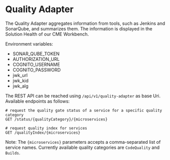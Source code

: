 # Quality Adapter

The Quality Adapter aggregates information from tools, such as Jenkins and SonarQube, and summarizes them. The information is displayed in the Solution Health of our CME Workbench.

Environment variables:
* SONAR_QUBE_TOKEN
* AUTHORIZATION_URL
* COGNITO_USERNAME
* COGNITO_PASSWORD
* jwk_url
* jwk_kid
* jwk_alg

The REST API can be reached using `/api/v1/quality-adapter` as base Uri. Available endpoints as follows:

```
# request the quality gate status of a service for a specific quality category
GET /status/{qualityCategory}/{microservices}

# request quality index for services
GET /qualityIndex/{microservices}
```

Note: The `{microservices}` parameters accepts a comma-separated list of service names. Currently available quality categories are `CodeQuality` and `Builds`.